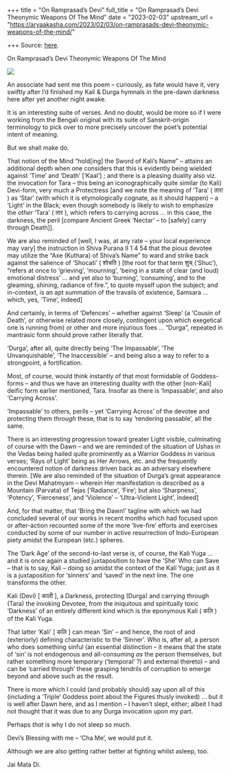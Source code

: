 +++
title = "On Ramprasad’s Devi"
full_title = "On Ramprasad’s Devi Theonymic Weapons Of The Mind"
date = "2023-02-03"
upstream_url = "https://aryaakasha.com/2023/02/03/on-ramprasads-devi-theonymic-weapons-of-the-mind/"

+++
Source: [here](https://aryaakasha.com/2023/02/03/on-ramprasads-devi-theonymic-weapons-of-the-mind/).

On Ramprasad’s Devi Theonymic Weapons Of The Mind

![](https://aryaakasha.files.wordpress.com/2023/02/327857101_689467972973384_4029645696353378880_n.jpg?w=651)

An associate had sent me this poem – curiously, as fate would have it, very swiftly after I’d finished my Kali & Durga hymnals in the pre-dawn darkness here after yet another night awake.

It is an interesting suite of verses. And no doubt, would be more so if I were working from the Bengali original with its suite of Sanskrit-origin terminology to pick over to more precisely uncover the poet’s potential intent of meaning.

But we shall make do.

That notion of the Mind “hold\[ing\] the Sword of Kali’s Name” – attains an additional depth when one considers that this is evidently being wielded against ‘Time’ and ‘Death’ \[‘Kaal’\] ; and there is a pleasing duality also viz. the invocation for Tara – this being an iconographically quite similar (to Kali) Devi-form, very much a Protectress \[and we note the meaning of ‘Tara’ ( तारा ) as ‘Star’ (with which it is etymologically cognate, as it should happen) – a ‘Light’ in the Black; even though somebody is likely to wish to emphasize the *other* ‘Tara’ ( तार ), which refers to carrying across … in this case, the darkness, the peril \[compare Ancient Greek ‘Nectar’ – to \[safely\] carry through Death\]\].

We are also reminded of \[well, I was, at any rate – your local experience may vary\] the instruction in Shiva Purana II 1 4 54 that the pious devotee may utilize the “Axe (Kuthara) of Shiva’s Name” to ward and strike back against the salience of ‘Shocati’ ( शोचति ) \[the root for that term शुच् (‘Shuc’), “refers at once to ‘grieving’, ‘mourning’, ‘being in a state of clear (and loud) emotional distress’ … and yet also to ‘burning’, ‘consuming’, and to the gleaming, shining, radiance of fire.”, to quote myself upon the subject; and in-context, is an apt summation of the travails of existence, Samsara … which, yes, ‘Time’, indeed\]

And certainly, in terms of ‘Defences’ – whether against ‘Sleep’ (a ‘Cousin of Death’, or otherwise related more closely, contingent upon which exegetical one is running from) or other and more injurious foes … “Durga”, repeated in mantrasic form should prove rather literally that.

‘Durga’, after all, quite directly being ‘The Impassable’, ‘The Unvanquishable’, ‘The Inaccessible’ – and being also a way to refer to a strongpoint, a fortification.

Most, of course, would think instantly of that most formidable of Goddess-forms – and thus we have an interesting duality with the other \[non-Kali\] deific form earlier mentioned, Tara. Insofar as there is ‘Impassable’, and also ‘Carrying Across’.

‘Impassable’ to others, perils – yet ‘Carrying Across’ of the devotee and protecting them *through* these, that is to say ‘rendering passable’, all the same.

There is an interesting progression toward greater Light visible, culminating of course with the Dawn – and we are reminded of the situation of Ushas in the Vedas being hailed quite prominently as a Warrior Goddess in various verses; ‘Rays of Light’ being as Her Arrows, etc. and the frequently encountered notion of darkness driven back as an adversary elsewhere therein. \[We are also reminded of the situation of Durga’s great appearance in the Devi Mahatmyam – wherein Her manifestation is described as a Mountain (Parvata) of Tejas \[‘Radiance’, ‘Fire’; but also ‘Sharpness’, ‘Potency’, ‘Fierceness’, and ‘Violence’ – ‘Ultra-Violent Light’, indeed\]

And, for that matter, that ‘Bring the Dawn!’ tagline with which we had concluded several of our works in recent months which had focused upon or after-action recounted some of the more ‘live-fire’ efforts and exercises conducted by some of our number in active resurrection of Indo-European piety amidst the European (etc.) spheres.

The ‘Dark Age’ of the second-to-last verse is, of course, the Kali Yuga … and it is once again a studied juxtaposition to have the ‘She’ Who can Save – that is to say, Kali – doing so amidst the context of the Kali Yuga; just as it is a juxtaposition for ‘sinners’ and ‘saved’ in the next line. The one transforms the other.

Kali (Devi) \[ काली \], a Darkness, protecting (Durga) and carrying through (Tara) the invoking Devotee, from the iniquitous and spiritually toxic ‘Darkness’ of an entirely different kind which is the eponymous Kali ( कलि ) of the Kali Yuga.

That latter ‘Kali’ \[ कलि \] can mean ‘Sin’ – and hence, the root of and (exteriorly) defining characteristic to the ‘Sinner’. Who is, after all, a person who does something sinful (an essential distinction – it means that the state of ‘sin’ is not endogenous and all-consuming *as* the person themselves, but rather something more temporary (‘temporal’ ?) and external thereto) – and can be ‘carried through’ these grasping tendrils of corruption to emerge beyond and above such as the result.

There is more which I could (and probably should) say upon all of this (including a ‘Triple’ Goddess point about the Figures thusly invoked) … but it is well after Dawn here, and as I mention – I haven’t slept, either; albeit I had not thought that it was due to any Durga invocation upon my part.

Perhaps *that* is why I do not sleep so much.

Devi’s Blessing with me – ‘Cha Me’, we would put it.

Although we are also getting rather better at fighting whilst asleep, too.

Jai Mata Di.
